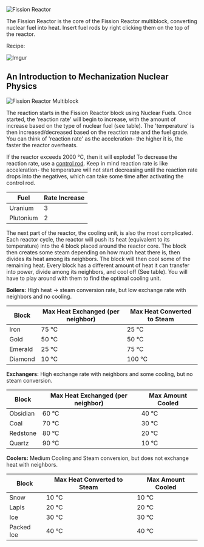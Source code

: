 ![Fission Reactor](https://i.imgur.com/zXcoy8d.png?1)

The Fission Reactor is the core of the Fission Reactor multiblock, converting nuclear fuel into heat. Insert fuel rods by right clicking them on the top of the reactor.

Recipe:

![Imgur](https://i.imgur.com/Ez9XApy.png)

## An Introduction to Mechanization Nuclear Physics

![Fission Reactor Multiblock](https://i.imgur.com/Gmf4LQF.png)

The reaction starts in the Fission Reactor block using Nuclear Fuels. Once started, the 'reaction rate' will begin to increase, with the amount of increase based on the type of nuclear fuel (see table). The 'temperature' is then increased/decreased based on the reaction rate and the fuel grade. You can think of 'reaction rate' as the acceleration- the higher it is, the faster the reactor overheats.

If the reactor exceeds 2000 °C, then it will explode! To decrease the reaction rate, use a [control rod](https://github.com/ImCoolYeah105/Mechanization/wiki/Control-Rod). Keep in mind reaction rate is like acceleration- the temperature will not start decreasing until the reaction rate drops into the negatives, which can take some time after activating the control rod.

| Fuel | Rate Increase |
|------|---------------|
| Uranium | 3 |
| Plutonium | 2 |

The next part of the reactor, the cooling unit, is also the most complicated. Each reactor cycle, the reactor will push its heat (equivalent to its temperature) into the 4 block placed around the reactor core. The block then creates some steam depending on how much heat there is, then divides its heat among its neighbors. The block will then cool some of the remaining heat. Every block has a different amount of heat it can transfer into power, divide among its neighbors, and cool off (See table). You will have to play around with them to find the optimal cooling unit.

**Boilers:** High heat -> steam conversion rate, but low exchange rate with neighbors and no cooling.

| Block | Max Heat Exchanged (per neighbor) | Max Heat Converted to Steam |
|-------|-----------------------------------|-----------------------------|
| Iron | 75 °C | 25 °C |
| Gold | 50 °C | 50 °C |
| Emerald | 25 °C | 75 °C |
| Diamond | 10 °C | 100 °C |

**Exchangers:** High exchange rate with neighbors and some cooling, but no steam conversion.

| Block | Max Heat Exchanged (per neighbor) | Max Amount Cooled |
|-------|-----------------------------------|-------------------|
| Obsidian | 60 °C | 40 °C |
| Coal | 70 °C | 30 °C |
| Redstone | 80 °C | 20 °C |
| Quartz | 90 °C | 10 °C |

**Coolers:** Medium Cooling and Steam conversion, but does not exchange heat with neighbors.

| Block | Max Heat Converted to Steam | Max Amount Cooled |
|-------|-----------------------------------|-------------------|
| Snow | 10 °C | 10 °C |
| Lapis | 20 °C | 20 °C |
| Ice | 30 °C | 30 °C |
| Packed Ice | 40 °C | 40 °C |